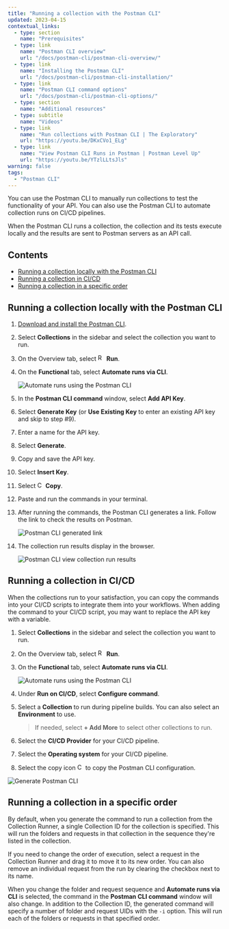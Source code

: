 ```yaml
---
title: "Running a collection with the Postman CLI"
updated: 2023-04-15
contextual_links:
  - type: section
    name: "Prerequisites"
  - type: link
    name: "Postman CLI overview"
    url: "/docs/postman-cli/postman-cli-overview/"
  - type: link
    name: "Installing the Postman CLI"
    url: "/docs/postman-cli/postman-cli-installation/"
  - type: link
    name: "Postman CLI command options"
    url: "/docs/postman-cli/postman-cli-options/"
  - type: section
    name: "Additional resources"
  - type: subtitle
    name: "Videos"
  - type: link
    name: "Run collections with Postman CLI | The Exploratory"
    url: "https://youtu.be/DKxCVo1_ELg"
  - type: link
    name: "View Postman CLI Runs in Postman | Postman Level Up"
    url: "https://youtu.be/YTzlLLtsJls"
warning: false
tags:
  - "Postman CLI"
---
```


You can use the Postman CLI to manually run collections to test the functionality of your API. You can also use the Postman CLI to automate collection runs on CI/CD pipelines.

When the Postman CLI runs a collection, the collection and its tests execute locally and the results are sent to Postman servers as an API call.

## Contents

* [Running a collection locally with the Postman CLI](#running-a-collection-locally-with-the-postman-cli)
* [Running a collection in CI/CD](#running-a-collection-in-cicd)
* [Running a collection in a specific order](#running-a-collection-in-a-specific-order)

## Running a collection locally with the Postman CLI

1. [Download and install the Postman CLI](/docs/postman-cli/postman-cli-installation).

1. Select **Collections** in the sidebar and select the collection you want to run.

1. On the Overview tab, select <img alt="Runner icon" src="https://assets.postman.com/postman-docs/icon-runner-v9.jpg#icon" width="16px"> **Run**.

1. On the **Functional** tab, select **Automate runs via CLI**.

    <img alt="Automate runs using the Postman CLI" src="https://assets.postman.com/postman-docs/v10/pcli-automate-cli-v10-13.jpg">

1. In the **Postman CLI command** window, select **Add API Key**.

1. Select **Generate Key** (or **Use Existing Key** to enter an existing API key and skip to step #9).

1. Enter a name for the API key.

1. Select **Generate**.

1. Copy and save the API key.

1. Select **Insert Key**.

1. Select <img alt="Copy icon" src="https://assets.postman.com/postman-docs/icon-copy-v9.jpg#icon" width="15px"> **Copy**.

1. Paste and run the commands in your terminal.

1. After running the commands, the Postman CLI generates a link. Follow the link to check the results on Postman.

    <img alt="Postman CLI generated link" src="https://assets.postman.com/postman-docs/v10/postman-cli-generated-link-v10.jpg">

1. The collection run results display in the browser.

    <img alt="Postman CLI view collection run results" src="https://assets.postman.com/postman-docs/v10/postman-cli-view-run-data-v10.jpg">

## Running a collection in CI/CD

When the collections run to your satisfaction, you can copy the commands into your CI/CD scripts to integrate them into your workflows. When adding the command to your CI/CD script, you may want to replace the API key with a variable.

1. Select **Collections** in the sidebar and select the collection you want to run.

1. On the Overview tab, select <img alt="Runner icon" src="https://assets.postman.com/postman-docs/icon-runner-v9.jpg#icon" width="16px"> **Run**.

1. On the **Functional** tab, select **Automate runs via CLI**.

    <img alt="Automate runs using the Postman CLI" src="https://assets.postman.com/postman-docs/v10/pcli-automate-cli-v10-13.jpg">

1. Under **Run on CI/CD**, select **Configure command**.

1. Select a **Collection** to run during pipeline builds. You can also select an **Environment** to use.

    > If needed, select **+ Add More** to select other collections to run.

1. Select the **CI/CD Provider** for your CI/CD pipeline.

1. Select the **Operating system** for your CI/CD pipeline.

1. Select the copy icon <img alt="Copy icon" src="https://assets.postman.com/postman-docs/icon-copy-v9.jpg#icon" width="15px"> to copy the Postman CLI configuration.

<img alt="Generate Postman CLI" src="https://assets.postman.com/postman-docs/v10/generate-postman-cli-v10-3.jpg" />

## Running a collection in a specific order

By default, when you generate the command to run a collection from the Collection Runner, a single Collection ID for the collection is specified. This will run the folders and requests in that collection in the sequence they're listed in the collection.

If you need to change the order of execution, select a request in the Collection Runner and drag it to move it to its new order. You can also remove an individual request from the run by clearing the checkbox next to its name.

When you change the folder and request sequence and **Automate runs via CLI** is selected, the command in the **Postman CLI command** window will also change. In addition to the Collection ID, the generated command will specify a number of folder and request UIDs with the `-i` option. This will run each of the folders or requests in that specified order.
